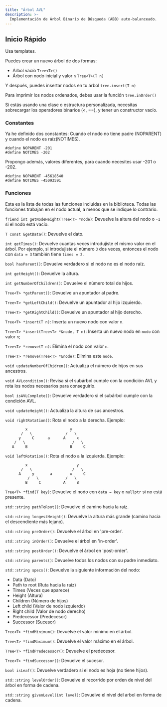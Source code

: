 ```yaml
---
title: "Árbol AVL"
description: >-
  Implementación de Árbol Binario de Búsqueda (ABB) auto-balanceado.
---
```


## Inicio Rápido

Usa templates.

Puedes crear un nuevo árbol de dos formas:

- Árbol vacío `Tree<T>()`
- Árbol con nodo inicial y valor `n` `Tree<T>(T n)`

Y después, puedes insertar nodos en tu árbol `tree.insert(T n)`

Para imprimir los nodos ordenados, debes usar la función `tree.inOrder()`

Si estás usando una clase o estructura personalizada, necesitas sobrecargar los
operadores binarios (<, ==), y tener un constructor vacío.

### Constantes

Ya he definido dos constantes: Cuando el nodo no tiene padre (NOPARENT) y cuando
el nodo es raíz(NOTIMES).

`#define NOPARENT -201`
<br />
`#define NOTIMES -202`

Propongo además, valores diferentes, para cuando necesites usar -201 o -202.

`#define NOPARENT -45618540`
<br />
`#define NOTIMES -45093591`

### Funciones

Esta es la lista de todas las funciones incluidas en la biblioteca. Todas las
funciones trabajan en el nodo actual, a menos que se indique lo contrario.

`friend int getNodeHeight(Tree<T> *node)`: Devuelve la altura del nodo o `-1` si
el nodo está vacío.

`T const &getData()`: Devuelve el dato.

`int getTimes()`: Devuelve cuantas veces introdujiste el mismo valor en el
árbol. Por ejemplo, si introdujiste el número `3` dos veces, entonces el nodo
con `data = 3` también tiene `times = 2`.

`bool hasParent()`: Devuelve verdadero si el nodo no es el nodo raíz.

`int getHeight()`: Devuelve la altura.

`int getNumberOfChildren()`: Devuelve el número total de hijos.

`Tree<T> *getParent()`: Devuelve un apuntador al padre.

`Tree<T> *getLeftChild()`: Devuelve un apuntador al hijo izquierdo.

`Tree<T> *getRightChild()`: Devuelve un apuntador al hijo derecho.

`Tree<T> *insert(T n)`: Inserta un nuevo nodo con valor `n`.

`Tree<T> *insert(Tree<T> *&node, T n)`: Inserta un nuevo nodo en
`nodo` con valor `n`;

`Tree<T> *remove(T n)`: Elimina el nodo con valor `n`.

`Tree<T> *remove(Tree<T> *&node)`: Elimina este `node`.

`void updateNumberOfChidren()`: Actualiza el número de hijos en sus ancestros.

`void AVLcondition()`: Revisa si el subárbol cumple con la condición AVL y rota
los nodos necesarios para conseguirlo.

`bool isAVLComplete()`: Devuelve verdadero si el subárbol cumple con la
condición AVL.

`void updateHeight()`: Actualiza la altura de sus ancestros.

`void rightRotation()`: Rota el nodo a la derecha.
Ejemplo:

```
         x                   y
       /   \               /   \
      y     C      a      A     x
    /   \                     /   \
   A     B                   B     C
```

`void leftRotation()`: Rota el nodo a la izquierda.
Ejemplo:

```
         x                      y
       /   \                  /   \
      A     y       a        x     C
          /   \            /   \
         B     C          A     B
```

`Tree<T> *find(T key)`: Devuelve el nodo con `data = key` o `nullptr` si no está
presente.

`std::string pathToRoot()`: Devuelve el camino hacia la raíz.

`std::string longestHeight()`: Devuelve la altura más grande (camino hacia el
descendiente más lejano).

`std::string preOrder()`: Devuelve el árbol en 'pre-order'.

`std::string inOrder()`: Devuelve el árbol en 'in-order'.

`std::string postOrder()`: Devuelve el árbol en 'post-order'.

`std::string parents()`: Devuelve todos los nodos con su padre
inmediato.

`std::string specs()`: Devuelve la siguiente información del nodo:

- Data (Dato)
- Path to root (Ruta hacia la raíz)
- Times (Veces que aparece)
- Height (Altura)
- Children (Número de hijos)
- Left child (Valor de nodo izquierdo)
- Right child (Valor de nodo derecho)
- Predecessor (Predecesor)
- Successor (Sucesor)

`Tree<T> *findMinimum()`: Devuelve el valor mínimo en el árbol.

`Tree<T> *findMaximum()`: Devuelve el valor máximo en el árbol.

`Tree<T> *findPredecessor()`: Devuelve el predecesor.

`Tree<T> *findSuccessor()`: Devuelve el sucesor.

`bool isLeaf()`: Devuelve verdadero si el nodo es hoja (no tiene hijos).

`std::string levelOrder()`: Devuelve el recorrido por orden de nivel del árbol
en forma de cadena.

`std::string givenLevel(int level)`: Devuelve el nivel del arbol en forma de
cadena.
